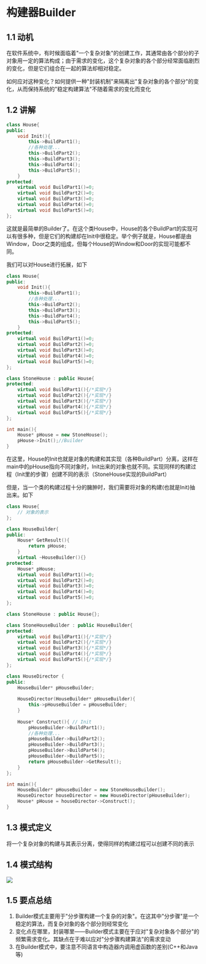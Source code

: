 # 构建器Builder

## 1.1 动机

在软件系统中，有时候面临着"一个复杂对象"的创建工作，其通常由各个部分的子对象用一定的算法构成；由于需求的变化，这个复杂对象的各个部分经常面临剧烈的变化，但是它们组合在一起的算法却相对稳定。

如何应对这种变化？如何提供一种"封装机制"来隔离出"复杂对象的各个部分"的变化，从而保持系统的"稳定构建算法"不随着需求的变化而变化

## 1.2 讲解

```c++
class House{
public:
    void Init(){
        this->BuildPart1();
        //各种处理...
        this->BuildPart2();
        this->BuildPart3();
        this->BuildPart4();
        this->BuildPart5();
    }
protected:
    virtual void BuildPart1()=0;
    virtual void BuildPart2()=0;
    virtual void BuildPart3()=0;
    virtual void BuildPart4()=0;
    virtual void BuildPart5()=0;
};
```

这就是最简单的Builder了。在这个类House中，House的各个BuildPart的实现可以有很多种，但是它们的构建却在Init中很稳定。举个例子就是，House都是由Window，Door之类的组成，但每个House的Window和Door的实现可能都不同。

我们可以对House进行拓展，如下

```c++
class House{
public:
    void Init(){
        this->BuildPart1();
        //各种处理...
        this->BuildPart2();
        this->BuildPart3();
        this->BuildPart4();
        this->BuildPart5();
    }
protected:
    virtual void BuildPart1()=0;
    virtual void BuildPart2()=0;
    virtual void BuildPart3()=0;
    virtual void BuildPart4()=0;
    virtual void BuildPart5()=0;
};

class StoneHouse : public House{
protected:
    virtual void BuildPart1(){/*实现*/}
    virtual void BuildPart2(){/*实现*/}
    virtual void BuildPart3(){/*实现*/}
    virtual void BuildPart4(){/*实现*/}
    virtual void BuildPart5(){/*实现*/}   
};

int main(){
    House* pHouse = new StoneHouse();
    pHouse->Init();//Builder
}
```

在这里，House的Init也就是对象的构建和其实现（各种BuildPart）分离，这样在main中的pHouse指向不同对象时，Init出来的对象也就不同。实现同样的构建过程（Init里的步骤）创建不同的表示（StoneHouse实现的BuildPart）

但是，当一个类的构建过程十分的臃肿时，我们需要将对象的构建(也就是Init)抽出来。如下

```c++
class House{
    // 对象的表示
};

class HouseBuilder{
public:
    House* GetResult(){
        return pHouse;
    }
    virtual ~HouseBuilder(){}
protected:
    House* pHouse;
    virtual void BuildPart1()=0;
    virtual void BuildPart2()=0;
    virtual void BuildPart3()=0;
    virtual void BuildPart4()=0;
    virtual void BuildPart5()=0;
};

class StoneHouse : public House{};

class StoneHouseBuilder : public HouseBuilder{
protected:
    virtual void BuildPart1(){/*实现*/}
    virtual void BuildPart2(){/*实现*/}
    virtual void BuildPart3(){/*实现*/}
    virtual void BuildPart4(){/*实现*/}
    virtual void BuildPart5(){/*实现*/}   
};

class HouseDirector {
public:
    HouseBuilder* pHouseBuilder;
    
    HouseDirector(HouseBuilder* pHouseBuilder){
        this->pHouseBuilder = pHouseBuilder;
    }
    
    House* Construct(){ // Init
        pHouseBuilder->BuildPart1();
        //各种处理...
        pHouseBuilder->BuildPart2();
        pHouseBuilder->BuildPart3();
        pHouseBuilder->BuildPart4();
        pHouseBuilder->BuildPart5();
        return pHouseBuilder->GetResult();
    }
};

int main(){
    HouseBuilder* pHouseBuilder = new StoneHouseBuilder();
    HouseDirector houseDirector = new HouseDirector(pHouseBuilder);
    House* pHouse = houseDirector->Construct();
}
```



## 1.3 模式定义

将一个复杂对象的构建与其表示分离，使得同样的构建过程可以创建不同的表示

## 1.4 模式结构

![](../img/构建器结构.png)

## 1.5 要点总结

1. Builder模式主要用于"分步骤构建一个复杂的对象"。在这其中"分步骤"是一个稳定的算法，而复杂对象的各个部分则经常变化
2. 变化点在哪里，封装哪里——Builder模式主要在于应对"复杂对象各个部分"的频繁需求变化。其缺点在于难以应对"分步骤构建算法"的需求变动
3. 在Builder模式中，要注意不同语言中构造器内调用虚函数的差别(C++和Java等)
